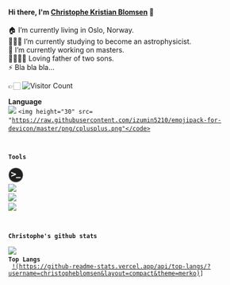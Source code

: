 #### Hi there, I'm [Christophe Kristian Blomsen](https://github.com/christopheblomsen) 👋

🏠 I’m currently living in Oslo, Norway. <br/>
:student:‍💻 I’m currently studying to become an astrophysicist.<br/>
🔭 I’m currently working on masters.<br/>
:family_man_woman_boy_boy: Loving father of two sons. <br/>
⚡ Bla bla bla...

👉🏻 ![Visitor Count](https://profile-counter.glitch.me/christopheblomsen/count.svg)

**Language**<br/>
<code><img height="30" src="https://raw.githubusercontent.com/christopheblomsen/christopheblomsen/blob/main/images/c-logo-icon-28389.png" /></code>
<code><img height="30" src= "https://raw.githubusercontent.com/izumin5210/emojipack-for-devicon/master/png/cplusplus.png"</code>

**Tools**<br/>
<code><img height="30" src="https://raw.githubusercontent.com/github/explore/80688e429a7d4ef2fca1e82350fe8e3517d3494d/topics/terminal/terminal.png"></code>
<code><img height="30" src="https://cdn.jsdelivr.net/gh/devicons/devicon/icons/python/python-original.svg" /></code>
<code><img height="30" src="https://cdn.jsdelivr.net/gh/devicons/devicon/icons/vim/vim-original.svg" /></code>
<code><img height="30" src="src: https://raw.githubusercontent.com/izumin5210/emojipack-for-devicon/master/png/linux.png" /></code>

**Christophe's github stats**<br/>
<img src="https://github-readme-stats.vercel.app/api?username=christopheblomsen&show_icons=true"/>
**Top Langs** <br/>
[!(https://github-readme-stats.vercel.app/api/top-langs/?username=christopheblomsen&layout=compact&theme=merko)](https://github.com/christopheblomsen/github-readme-stats)]
